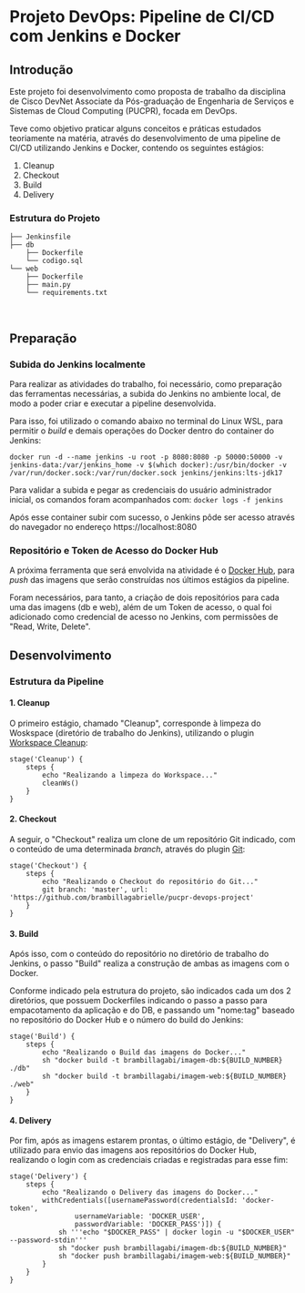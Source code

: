 # Projeto DevOps: Pipeline de CI/CD com Jenkins e Docker

## Introdução
Este projeto foi desenvolvimento como proposta de trabalho da disciplina de Cisco DevNet Associate da Pós-graduação de Engenharia de Serviços e Sistemas de Cloud Computing (PUCPR), focada em DevOps.

Teve como objetivo praticar alguns conceitos e práticas estudados teoriamente na matéria, através do desenvolvimento de uma pipeline de CI/CD utilizando Jenkins e Docker, contendo os seguintes estágios:
1. Cleanup
2. Checkout
3. Build
4. Delivery

### Estrutura do Projeto

```
├── Jenkinsfile
├── db
    ├── Dockerfile
    └── codigo.sql
└── web
    ├── Dockerfile
    ├── main.py
    └── requirements.txt
```

<img a="https://img.shields.io/badge/Jenkins-49728B?style=for-the-badge&logo=jenkins&logoColor=white">
<img a="https://img.shields.io/badge/Docker-2CA5E0?style=for-the-badge&logo=docker&logoColor=white">

## Preparação

### Subida do Jenkins localmente

Para realizar as atividades do trabalho, foi necessário, como preparação das ferramentas necessárias, a subida do Jenkins no ambiente local, de modo a poder criar e executar a pipeline desenvolvida.

Para isso, foi utilizado o comando abaixo no terminal do Linux WSL, para permitir o *build* e demais operações do Docker dentro do container do Jenkins:

```
docker run -d --name jenkins -u root -p 8080:8080 -p 50000:50000 -v jenkins-data:/var/jenkins_home -v $(which docker):/usr/bin/docker -v /var/run/docker.sock:/var/run/docker.sock jenkins/jenkins:lts-jdk17
```

Para validar a subida e pegar as credenciais do usuário administrador inicial, os comandos foram acompanhados com: ```docker logs -f jenkins```

Após esse container subir com sucesso, o Jenkins pôde ser acesso através do navegador no endereço https://localhost:8080

### Repositório e Token de Acesso do Docker Hub

A próxima ferramenta que será envolvida na atividade é o [Docker Hub](hub.docker.com/), para *push* das imagens que serão construídas nos últimos estágios da pipeline. 

Foram necessários, para tanto, a criação de dois repositórios para cada uma das imagens (db e web), além de um Token de acesso, o qual foi adicionado como credencial de acesso no Jenkins, com permissões de "Read, Write, Delete".

## Desenvolvimento

### Estrutura da Pipeline

#### 1. Cleanup

O primeiro estágio, chamado "Cleanup", corresponde à limpeza do Woskspace (diretório de trabalho do Jenkins), utilizando o plugin [Workspace Cleanup](https://plugins.jenkins.io/ws-cleanup):

```
stage('Cleanup') {
    steps {
        echo "Realizando a limpeza do Workspace..."
        cleanWs()
    }
}
```

#### 2. Checkout

A seguir, o "Checkout" realiza um clone de um repositório Git indicado, com o conteúdo de uma determinada *branch*, através do plugin [Git](https://www.jenkins.io/doc/pipeline/steps/git):

```
stage('Checkout') {
    steps {
        echo "Realizando o Checkout do repositório do Git..."
        git branch: 'master', url: 'https://github.com/brambillagabrielle/pucpr-devops-project'
    }
}
```

#### 3. Build

Após isso, com o conteúdo do repositório no diretório de trabalho do Jenkins, o passo "Build" realiza a construção de ambas as imagens com o Docker.

Conforme indicado pela estrutura do projeto, são indicados cada um dos 2 diretórios, que possuem Dockerfiles indicando o passo a passo para empacotamento da aplicação e do DB, e passando um "nome:tag" baseado no repositório do Docker Hub e o número do build do Jenkins:

```
stage('Build') {
    steps {
        echo "Realizando o Build das imagens do Docker..."
        sh "docker build -t brambillagabi/imagem-db:${BUILD_NUMBER} ./db"
        sh "docker build -t brambillagabi/imagem-web:${BUILD_NUMBER} ./web"
    }
}
```

#### 4. Delivery

Por fim, após as imagens estarem prontas, o último estágio, de "Delivery", é utilizado para envio das imagens aos repositórios do Docker Hub, realizando o login com as credenciais criadas e registradas para esse fim:

```
stage('Delivery') {
    steps {
        echo "Realizando o Delivery das imagens do Docker..."
        withCredentials([usernamePassword(credentialsId: 'docker-token',
                usernameVariable: 'DOCKER_USER',
                passwordVariable: 'DOCKER_PASS')]) {
            sh '''echo "$DOCKER_PASS" | docker login -u "$DOCKER_USER" --password-stdin'''
            sh "docker push brambillagabi/imagem-db:${BUILD_NUMBER}"
            sh "docker push brambillagabi/imagem-web:${BUILD_NUMBER}"
        }
    }
}
```